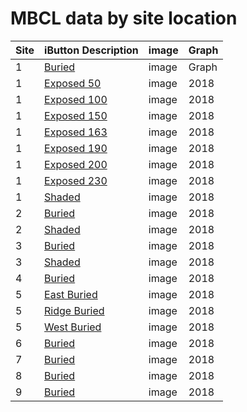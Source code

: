 # MBCL data by site location

| Site | iButton Description | image | Graph |
|-----|-----|-----|-----|
| 1 | [Buried](./figures/html/1_buried/1_buried.html) | image | Graph | 
| 1 | [Exposed 50](./figures/html/1_exposed_050/1_exposed_050.html) | image | 2018 | 
| 1 | [Exposed 100](./figures/html/1_exposed_100/1_exposed_100.html) | image | 2018 | 
| 1 | [Exposed 150](./figures/html/1_exposed_150/1_exposed_150.html) | image | 2018 | 
| 1 | [Exposed 163](./figures/html/1_exposed_163/1_exposed_163.html) | image | 2018 | 
| 1 | [Exposed 190](./figures/html/1_exposed_190/1_exposed_190.html) | image | 2018 | 
| 1 | [Exposed 200](./figures/html/1_exposed_200/1_exposed_200.html) | image | 2018 | 
| 1 | [Exposed 230](./figures/html/1_exposed_230/1_exposed_230.html) | image | 2018 | 
| 1 | [Shaded](./figures/html/1_shaded/1_shaded.html) | image | 2018 | 
| 2 | [Buried](./figures/html/2_buried/2_buried.html) | image | 2018 | 
| 2 | [Shaded](./figures/html/2_shaded/2_shaded.html) | image | 2018 | 
| 3 | [Buried](./figures/html/3_buried/3_buried.html) | image | 2018 | 
| 3 | [Shaded](./figures/html/3_shaded/3_shaded.html) | image | 2018 | 
| 4 | [Buried](./figures/html/4_buried/4_buried.html) | image | 2018 | 
| 5 | [East Buried](./figures/html/5east_buried/5east_buried.html) | image | 2018 | 
| 5 | [Ridge Buried](./figures/html/5ridge_buried/5ridge_buried.html) | image | 2018 | 
| 5 | [West Buried](./figures/html/5west_buried/5west_buried.html) | image | 2018 | 
| 6 | [Buried](./figures/html/6_buried/6_buried.html) | image | 2018 | 
| 7 | [Buried](./figures/html/7_buried/7_buried.html) | image | 2018 | 
| 8 | [Buried](./figures/html/8_buried/8_buried.html) | image | 2018 | 
| 9 | [Buried](./figures/html/9_buried/9_buried.html) | image | 2018 |
